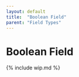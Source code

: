 ```yaml
---
layout: default
title:  "Boolean Field"
parent: "Field Types"
---
```


# Boolean Field

{% include wip.md %}
